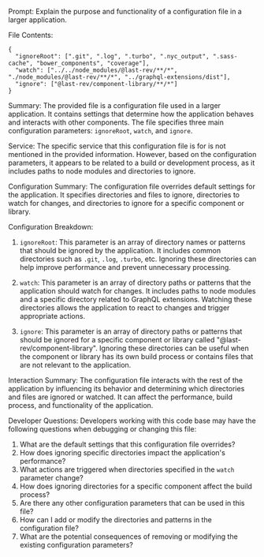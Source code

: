 Prompt: Explain the purpose and functionality of a configuration file in a larger application.

File Contents:
```
{
  "ignoreRoot": [".git", ".log", ".turbo", ".nyc_output", ".sass-cache", "bower_components", "coverage"],
  "watch": ["../../node_modules/@last-rev/**/*", "./node_modules/@last-rev/**/*", "../graphql-extensions/dist"],
  "ignore": ["@last-rev/component-library/**/*"]
}
```

Summary:
The provided file is a configuration file used in a larger application. It contains settings that determine how the application behaves and interacts with other components. The file specifies three main configuration parameters: `ignoreRoot`, `watch`, and `ignore`.

Service:
The specific service that this configuration file is for is not mentioned in the provided information. However, based on the configuration parameters, it appears to be related to a build or development process, as it includes paths to node modules and directories to ignore.

Configuration Summary:
The configuration file overrides default settings for the application. It specifies directories and files to ignore, directories to watch for changes, and directories to ignore for a specific component or library.

Configuration Breakdown:
1. `ignoreRoot`: This parameter is an array of directory names or patterns that should be ignored by the application. It includes common directories such as `.git`, `.log`, `.turbo`, etc. Ignoring these directories can help improve performance and prevent unnecessary processing.

2. `watch`: This parameter is an array of directory paths or patterns that the application should watch for changes. It includes paths to node modules and a specific directory related to GraphQL extensions. Watching these directories allows the application to react to changes and trigger appropriate actions.

3. `ignore`: This parameter is an array of directory paths or patterns that should be ignored for a specific component or library called "@last-rev/component-library". Ignoring these directories can be useful when the component or library has its own build process or contains files that are not relevant to the application.

Interaction Summary:
The configuration file interacts with the rest of the application by influencing its behavior and determining which directories and files are ignored or watched. It can affect the performance, build process, and functionality of the application.

Developer Questions:
Developers working with this code base may have the following questions when debugging or changing this file:
1. What are the default settings that this configuration file overrides?
2. How does ignoring specific directories impact the application's performance?
3. What actions are triggered when directories specified in the `watch` parameter change?
4. How does ignoring directories for a specific component affect the build process?
5. Are there any other configuration parameters that can be used in this file?
6. How can I add or modify the directories and patterns in the configuration file?
7. What are the potential consequences of removing or modifying the existing configuration parameters?